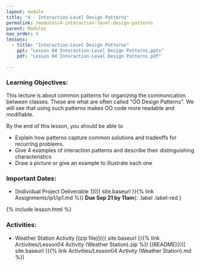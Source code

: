 ```yaml
---
layout: module
title: "4 - Interaction-Level Design Patterns"
permalink: /modules/4-interaction-level-design-patterns
parent: Modules
nav_order: 4
lessons: 
  - title: "Interaction-Level Design Patterns"
    ppt: "Lesson 04 Interaction-Level Design Patterns.pptx"
    pdf: "Lesson 04 Interaction-Level Design Patterns.pdf"

---
```

### Learning Objectives:
This lecture is about common patterns for organizing the communication between classes.  These are what are often called "OO Design Patterns".  We will see that using such patterns makes OO code more readable and modifiable.

By the end of this lesson, you should be able to
* Explain how patterns capture common solutions and tradeoffs for recurring problems.
* Give 4 examples of interaction patterns and describe their distinguishing characteristics
* Draw a picture or give an example to illustrate each one


### Important Dates:
* [Individual Project Deliverable 1]({{ site.baseurl }}{% link Assignments/ip1/ip1.md %}) **Due Sep 21 by 11am**{: .label .label-red }

{% include lesson.html %}

### Activities:
* Weather Station Activity [(zip file)]({{ site.baseurl }}{% link Activities/Lesson04 Activity (Weather Station).zip %}) [(README)]({{ site.baseurl }}{% link Activities/Lesson04 Activity (Weather Station).md
 %}) 

